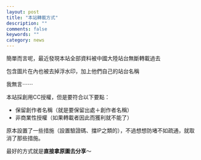 ```yaml
---
layout: post
title: "本站轉載方式"
description: ""
comments: false
keywords: ""
category: news
---
```

<p>簡單而言呢，最近發現本站全部資料被中國大陸站台無斷轉載過去</p><p>包含圖片在內也被去掉浮水印，加上他們自己的站台名稱</p><p>我無言⋯⋯</p><p>本站採創用CC授權，但是要符合以下要點：</p><ul><li>保留創作者名稱（就是要保留出處＋創作者名稱）</li><li>非商業性授權（如果轉載者因此而獲利就不能了）</li></ul><p>原本設置了一些措施（設置驗證碼、擋IP之類的），不過想想防堵不如疏通，就取消了那些措施。</p><p>最好的方式就是<strong>直接拿原圖去分享</strong>～</p>
